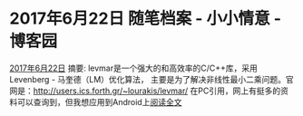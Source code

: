 
# 2017年6月22日 随笔档案 - 小小情意 - 博客园






[2017年6月22日](https://www.cnblogs.com/xiaoxiaoqingyi/archive/2017/06/22.html)
摘要: levmar是一个强大的和高效率的C/C++库，采用Levenberg - 马奎德（LM）优化算法， 主要是为了解决非线性最小二乘问题。官网是：http://users.ics.forth.gr/~lourakis/levmar/ 在PC引用，网上有挺多的资料可以查询到，但我想应用到Android上[阅读全文](https://www.cnblogs.com/xiaoxiaoqingyi/p/7067096.html)

